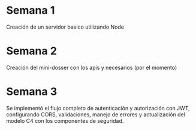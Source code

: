 # Semana 1
Creación de un servidor basico utilizando Node

# Semana 2
Creación del mini-dosser con los apis y necesarios (por el momento)

# Semana 3
Se implementó el flujo completo de autenticación y autorización con JWT, configurando CORS, validaciones, manejo de errores y actualización del modelo C4 con los componentes de seguridad.
